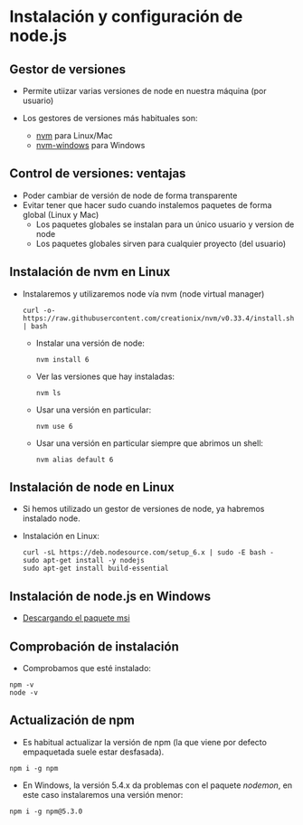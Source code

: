 # Instalación y configuración de node.js



## Gestor de versiones

* Permite utiizar varias versiones de node en nuestra máquina (por usuario)

* Los gestores de versiones más habituales son:
  * [nvm](https://github.com/creationix/nvm) para Linux/Mac
  * [nvm-windows](https://github.com/coreybutler/nvm-windows) para Windows



## Control de versiones: ventajas
* Poder cambiar de versión de node de forma transparente
* Evitar tener que hacer sudo cuando instalemos paquetes de forma global (Linux y Mac)
    * Los paquetes globales se instalan para un único usuario y version de node
    * Los paquetes globales sirven para cualquier proyecto (del usuario)



## Instalación de nvm en Linux

* Instalaremos y utilizaremos node vía nvm \(node virtual manager\)

  ```
  curl -o- https://raw.githubusercontent.com/creationix/nvm/v0.33.4/install.sh | bash
  ```

  * Instalar una versión de node:

    ```
    nvm install 6
    ```

  * Ver las versiones que hay instaladas:

    ```
    nvm ls
    ```

  * Usar una versión en particular:

    ```
    nvm use 6
    ```
  
  * Usar una versión en particular siempre que abrimos un shell:

    ```
    nvm alias default 6
    ```


## Instalación de node en Linux

* Si hemos utilizado un gestor de versiones de node, ya habremos instalado node.
* Instalación en Linux: 

  ```
  curl -sL https://deb.nodesource.com/setup_6.x | sudo -E bash -
  sudo apt-get install -y nodejs
  sudo apt-get install build-essential
  ```


## Instalación de node.js en Windows

* [Descargando el paquete msi](https://github.com/coreybutler/nvm-windows)


## Comprobación de instalación
* Comprobamos que esté instalado:

```
npm -v
node -v
```


## Actualización de npm
* Es habitual actualizar la versión de npm (la que viene por defecto empaquetada suele estar desfasada).
```
npm i -g npm
```

* En Windows, la versión 5.4.x da problemas con el paquete *nodemon*, en este caso instalaremos una versión menor:
```
npm i -g npm@5.3.0
```

